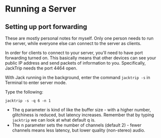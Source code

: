 # Running a Server
## Setting up port forwarding

These are mostly personal notes for myself. Only one person needs to run the server, while everyone else can connect to the server as clients.

In order for clients to connect to your server, you'll need to have port forwarding turned on. This basically means that other devices can see your public IP address and send packets of information to you. Specifically, JackTrip needs the port 4464 open.

With Jack running in the background, enter the command `jacktrip -s` in Terminal to enter server mode.

Type the following:
```
jacktrip -s -q 6 -n 1
```
- The q parameter is kind of like the buffer size - with a higher number, glitchiness is reduced, but latency increases. Remember that by typing `jacktrip` we can look at what default q is.
- The n parameter sets the number of channels (default 2) - fewer channels means less latency, but lower quality (non-stereo) audio. 
